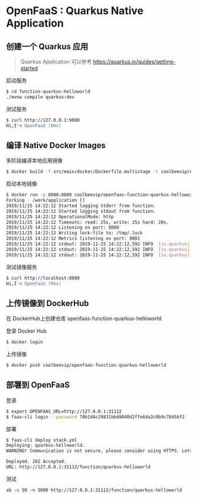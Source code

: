 # OpenFaaS : Quarkus Native Application

## 创建一个 Quarkus 应用

>  Quarkus Application 可以参考 https://quarkus.io/guides/getting-started

启动服务

```bash
$ cd function-quarkus-helloworld
./mvnw compile quarkus:dev
```

测试服务

```bash
$ curl http://127.0.0.1:9000
Hi,I'm OpenFaaS (0ms)
```

## 编译 Native Docker Images

多阶段编译本地应用镜像

```bash
$ docker build -f src/main/docker/Dockerfile.multistage -t coolbeevip/openfaas-function-quarkus-helloworld .
```

启动本地镜像

```bash
$ docker run -p 8080:8080 coolbeevip/openfaas-function-quarkus-helloworld:latest
Forking - /work/application []
2019/11/25 14:22:12 Started logging stderr from function.
2019/11/25 14:22:12 Started logging stdout from function.
2019/11/25 14:22:12 OperationalMode: http
2019/11/25 14:22:12 Timeouts: read: 25s, write: 25s hard: 20s.
2019/11/25 14:22:12 Listening on port: 8080
2019/11/25 14:22:12 Writing lock-file to: /tmp/.lock
2019/11/25 14:22:12 Metrics listening on port: 8081
2019/11/25 14:22:12 stdout: 2019-11-25 14:22:12,592 INFO  [io.quarkus] (main) function-quarkus-helloworld 1.0.0-SNAPSHOT (running on Quarkus 0.25.0) started in 0.008s. Listening on: http://0.0.0.0:9000
2019/11/25 14:22:12 stdout: 2019-11-25 14:22:12,592 INFO  [io.quarkus] (main) Profile prod activated. 
2019/11/25 14:22:12 stdout: 2019-11-25 14:22:12,592 INFO  [io.quarkus] (main) Installed features: [cdi, resteasy]
```

测试镜像服务

```bash
$ curl http://localhost:8080
Hi,I'm OpenFaaS (0ms)
```

## 上传镜像到 DockerHub

在 DockerHub上创建仓库 openfaas-function-quarkus-helloworld

登录 Docker Hub

```bash
$ docker login
```

上传镜像

```bash
$ docker push coolbeevip/openfaas-function-quarkus-helloworld
```

## 部署到 OpenFaaS



登录

```bash
$ export OPENFAAS_URL=http://127.0.0.1:31112
$ faas-cli login --password 78b1d4c29831bbd9040d2ffe6da2c9b9c7845bf2
```

部署

```bash
$ faas-cli deploy stack.yml 
Deploying: quarkus-helloworld.
WARNING! Communication is not secure, please consider using HTTPS. Letsencrypt.org offers free SSL/TLS certificates.

Deployed. 202 Accepted.
URL: http://127.0.0.1:31112/function/quarkus-helloworld
```

测试

```
ab -c 50 -n 5000 http://127.0.0.1:31112/function/quarkus-helloworld
```














